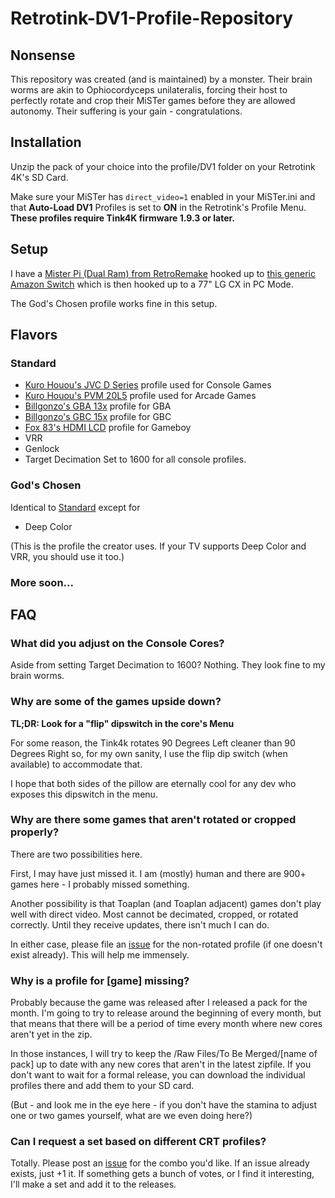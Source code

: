 # Retrotink-DV1-Profile-Repository

## Nonsense
This repository was created (and is maintained) by a monster. Their brain worms are akin to Ophiocordyceps unilateralis, forcing their host to perfectly rotate and crop their MiSTer games before they are allowed autonomy. Their suffering is your gain - congratulations.

## Installation
Unzip the pack of your choice into the profile/DV1 folder on your Retrotink 4K's SD Card.

Make sure your MiSTer has `direct_video=1` enabled in your MiSTer.ini and that **Auto-Load DV1** Profiles is set to **ON** in the Retrotink's Profile Menu. **These profiles require Tink4K firmware 1.9.3 or later.**

## Setup
I have a [Mister Pi (Dual Ram) from RetroRemake](https://retroremake.co/products/misterpi-preorder) hooked up to [this generic Amazon Switch](https://www.amazon.com/dp/B0CC4LGH2C) which is then hooked up to a 77" LG CX in PC Mode.

The God's Chosen profile works fine in this setup.

## Flavors
### Standard
- [Kuro Houou's JVC D Series](https://drive.google.com/drive/folders/1zxQqn36P6QPx3mu83SuNplTbbwID1YA2) profile used for Console Games
- [Kuro Houou's PVM 20L5](https://drive.google.com/drive/folders/1zxQqn36P6QPx3mu83SuNplTbbwID1YA2) profile used for Arcade Games
- [Billgonzo's GBA 13x](https://drive.google.com/file/d/1ufSYAiScmM7nV4Y4fwtUBcxVMxxL-RrZ/view?usp=drive_link) profile for GBA
- [Billgonzo's GBC 15x](https://drive.google.com/file/d/1ufSYAiScmM7nV4Y4fwtUBcxVMxxL-RrZ/view?usp=drive_link) profile for GBC
- [Fox 83's HDMI LCD](https://discord.com/channels/930567895069642762/1284516597523812364/1381670548861485106) profile for Gameboy
- VRR
- Genlock
- Target Decimation Set to 1600 for all console profiles.

### God's Chosen
Identical to [Standard](#Standard) except for
- Deep Color

(This is the profile the creator uses. If your TV supports Deep Color and VRR, you should use it too.)

### More soon...

## FAQ

### What did you adjust on the Console Cores?
Aside from setting Target Decimation to 1600? Nothing. They look fine to my brain worms.

### Why are some of the games upside down?
**TL;DR: Look for a "flip" dipswitch in the core's Menu**

For some reason, the Tink4k rotates 90 Degrees Left cleaner than 90 Degrees Right so, for my own sanity, I use the flip dip switch (when available) to accommodate that.

I hope that both sides of the pillow are eternally cool for any dev who exposes this dipswitch in the menu.

### Why are there some games that aren't rotated or cropped properly?
There are two possibilities here.

First, I may have just missed it. I am (mostly) human and there are 900+ games here - I probably missed something.

Another possibility is that Toaplan (and Toaplan adjacent) games don't play well with direct video. Most cannot be decimated, cropped, or rotated correctly. Until they receive updates, there isn't much I can do.

In either case, please file an [issue](https://github.com/TheJesusFish/Retrotink-DV1-Profile-Repository/issues) for the non-rotated profile (if one doesn't exist already). This will help me immensely.

### Why is a profile for [game] missing?
Probably because the game was released after I released a pack for the month. I'm going to try to release around the beginning of every month, but that means that there will be a period of time every month where new cores aren't yet in the zip.

In those instances, I will try to keep the /Raw Files/To Be Merged/[name of pack] up to date with any new cores that aren't in the latest zipfile. If you don't want to wait for a formal release, you can download the individual profiles there and add them to your SD card.

(But - and look me in the eye here - if you don't have the stamina to adjust one or two games yourself, what are we even doing here?)

### Can I request a set based on different CRT profiles?
Totally. Please post an [issue](https://github.com/TheJesusFish/Retrotink-DV1-Profile-Repository/issues) for the combo you'd like. If an issue already exists, just +1 it. If something gets a bunch of votes, or I find it interesting, I'll make a set and add it to the releases.
